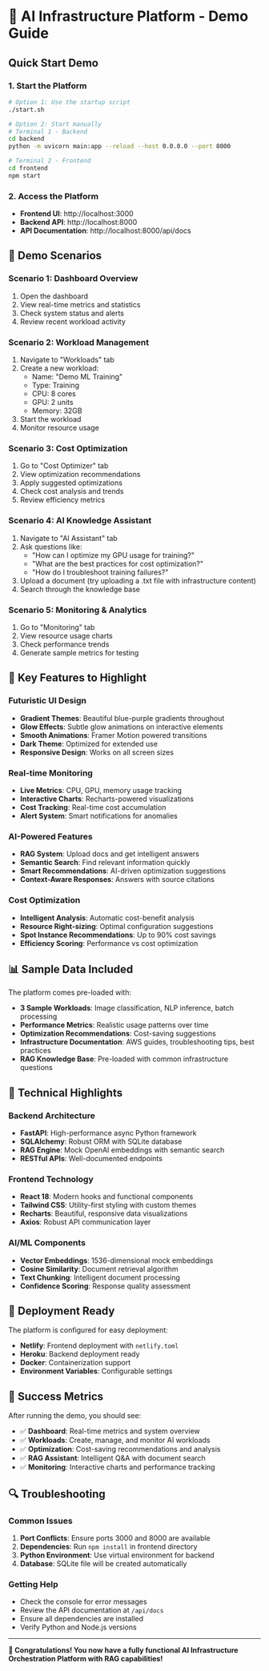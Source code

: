 # 🚀 AI Infrastructure Platform - Demo Guide

## Quick Start Demo

### 1. Start the Platform

```bash
# Option 1: Use the startup script
./start.sh

# Option 2: Start manually
# Terminal 1 - Backend
cd backend
python -m uvicorn main:app --reload --host 0.0.0.0 --port 8000

# Terminal 2 - Frontend  
cd frontend
npm start
```

### 2. Access the Platform

- **Frontend UI**: http://localhost:3000
- **Backend API**: http://localhost:8000
- **API Documentation**: http://localhost:8000/api/docs

## 🎯 Demo Scenarios

### Scenario 1: Dashboard Overview
1. Open the dashboard
2. View real-time metrics and statistics
3. Check system status and alerts
4. Review recent workload activity

### Scenario 2: Workload Management
1. Navigate to "Workloads" tab
2. Create a new workload:
   - Name: "Demo ML Training"
   - Type: Training
   - CPU: 8 cores
   - GPU: 2 units
   - Memory: 32GB
3. Start the workload
4. Monitor resource usage

### Scenario 3: Cost Optimization
1. Go to "Cost Optimizer" tab
2. View optimization recommendations
3. Apply suggested optimizations
4. Check cost analysis and trends
5. Review efficiency metrics

### Scenario 4: AI Knowledge Assistant
1. Navigate to "AI Assistant" tab
2. Ask questions like:
   - "How can I optimize my GPU usage for training?"
   - "What are the best practices for cost optimization?"
   - "How do I troubleshoot training failures?"
3. Upload a document (try uploading a .txt file with infrastructure content)
4. Search through the knowledge base

### Scenario 5: Monitoring & Analytics
1. Go to "Monitoring" tab
2. View resource usage charts
3. Check performance trends
4. Generate sample metrics for testing

## 🎨 Key Features to Highlight

### Futuristic UI Design
- **Gradient Themes**: Beautiful blue-purple gradients throughout
- **Glow Effects**: Subtle glow animations on interactive elements
- **Smooth Animations**: Framer Motion powered transitions
- **Dark Theme**: Optimized for extended use
- **Responsive Design**: Works on all screen sizes

### Real-time Monitoring
- **Live Metrics**: CPU, GPU, memory usage tracking
- **Interactive Charts**: Recharts-powered visualizations
- **Cost Tracking**: Real-time cost accumulation
- **Alert System**: Smart notifications for anomalies

### AI-Powered Features
- **RAG System**: Upload docs and get intelligent answers
- **Semantic Search**: Find relevant information quickly
- **Smart Recommendations**: AI-driven optimization suggestions
- **Context-Aware Responses**: Answers with source citations

### Cost Optimization
- **Intelligent Analysis**: Automatic cost-benefit analysis
- **Resource Right-sizing**: Optimal configuration suggestions
- **Spot Instance Recommendations**: Up to 90% cost savings
- **Efficiency Scoring**: Performance vs cost optimization

## 📊 Sample Data Included

The platform comes pre-loaded with:

- **3 Sample Workloads**: Image classification, NLP inference, batch processing
- **Performance Metrics**: Realistic usage patterns over time
- **Optimization Recommendations**: Cost-saving suggestions
- **Infrastructure Documentation**: AWS guides, troubleshooting tips, best practices
- **RAG Knowledge Base**: Pre-loaded with common infrastructure questions

## 🔧 Technical Highlights

### Backend Architecture
- **FastAPI**: High-performance async Python framework
- **SQLAlchemy**: Robust ORM with SQLite database
- **RAG Engine**: Mock OpenAI embeddings with semantic search
- **RESTful APIs**: Well-documented endpoints

### Frontend Technology
- **React 18**: Modern hooks and functional components
- **Tailwind CSS**: Utility-first styling with custom themes
- **Recharts**: Beautiful, responsive data visualizations
- **Axios**: Robust API communication layer

### AI/ML Components
- **Vector Embeddings**: 1536-dimensional mock embeddings
- **Cosine Similarity**: Document retrieval algorithm
- **Text Chunking**: Intelligent document processing
- **Confidence Scoring**: Response quality assessment

## 🚀 Deployment Ready

The platform is configured for easy deployment:

- **Netlify**: Frontend deployment with `netlify.toml`
- **Heroku**: Backend deployment ready
- **Docker**: Containerization support
- **Environment Variables**: Configurable settings

## 🎉 Success Metrics

After running the demo, you should see:

- ✅ **Dashboard**: Real-time metrics and system overview
- ✅ **Workloads**: Create, manage, and monitor AI workloads
- ✅ **Optimization**: Cost-saving recommendations and analysis
- ✅ **RAG Assistant**: Intelligent Q&A with document search
- ✅ **Monitoring**: Interactive charts and performance tracking

## 🔍 Troubleshooting

### Common Issues

1. **Port Conflicts**: Ensure ports 3000 and 8000 are available
2. **Dependencies**: Run `npm install` in frontend directory
3. **Python Environment**: Use virtual environment for backend
4. **Database**: SQLite file will be created automatically

### Getting Help

- Check the console for error messages
- Review the API documentation at `/api/docs`
- Ensure all dependencies are installed
- Verify Python and Node.js versions

---

**🎊 Congratulations! You now have a fully functional AI Infrastructure Orchestration Platform with RAG capabilities!**
